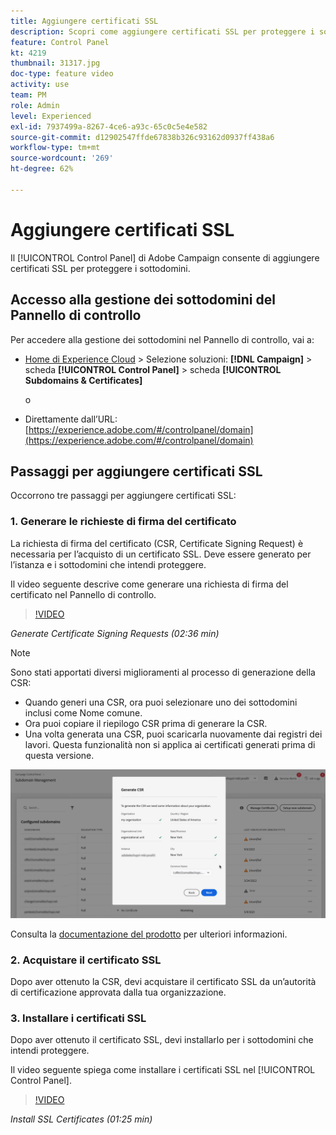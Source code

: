 ```yaml
---
title: Aggiungere certificati SSL
description: Scopri come aggiungere certificati SSL per proteggere i sottodomini.
feature: Control Panel
kt: 4219
thumbnail: 31317.jpg
doc-type: feature video
activity: use
team: PM
role: Admin
level: Experienced
exl-id: 7937499a-8267-4ce6-a93c-65c0c5e4e582
source-git-commit: d12902547ffde67838b326c93162d0937ff438a6
workflow-type: tm+mt
source-wordcount: '269'
ht-degree: 62%

---
```


# Aggiungere certificati SSL

 Il [!UICONTROL Control Panel] di Adobe Campaign consente di aggiungere certificati SSL per proteggere i sottodomini.

## Accesso alla gestione dei sottodomini del Pannello di controllo

Per accedere alla gestione dei sottodomini nel Pannello di controllo, vai a:

* [Home di Experience Cloud](https://experience.adobe.com/#/home) > Selezione soluzioni: **[!DNL Campaign]** > scheda **[!UICONTROL Control Panel]** > scheda **[!UICONTROL Subdomains & Certificates]**

   o
* Direttamente dall’URL: [https://experience.adobe.com/#/controlpanel/domain](https://experience.adobe.com/#/controlpanel/domain)

## Passaggi per aggiungere certificati SSL

Occorrono tre passaggi per aggiungere certificati SSL:

### 1. Generare le richieste di firma del certificato

La richiesta di firma del certificato (CSR, Certificate Signing Request) è necessaria per l’acquisto di un certificato SSL. Deve essere generato per l’istanza e i sottodomini che intendi proteggere.

Il video seguente descrive come generare una richiesta di firma del certificato nel Pannello di controllo.

>[!VIDEO](https://video.tv.adobe.com/v/31317?quality=12)

*Generate Certificate Signing Requests (02:36 min)*

>[!NOTE]
>
>Sono stati apportati diversi miglioramenti al processo di generazione della CSR:
>
>* Quando generi una CSR, ora puoi selezionare uno dei sottodomini inclusi come Nome comune.
>* Ora puoi copiare il riepilogo CSR prima di generare la CSR.
>* Una volta generata una CSR, puoi scaricarla nuovamente dai registri dei lavori. Questa funzionalità non si applica ai certificati generati prima di questa versione.
>
>![Scarica CSR](/help/assets/download-csr.gif)
>
>Consulta la [documentazione del prodotto](https://experienceleague.adobe.com/docs/control-panel/using/subdomains-and-certificates/renew-ssl/renewing-subdomain-certificate.html?lang=en) per ulteriori informazioni.

### 2. Acquistare il certificato SSL

Dopo aver ottenuto la CSR, devi acquistare il certificato SSL da un’autorità di certificazione approvata dalla tua organizzazione.

### 3. Installare i certificati SSL

Dopo aver ottenuto il certificato SSL, devi installarlo per i sottodomini che intendi proteggere.

Il video seguente spiega come installare i certificati SSL nel [!UICONTROL Control Panel].

>[!VIDEO](https://video.tv.adobe.com/v/31166?quality=12)

*Install SSL Certificates (01:25 min)*


